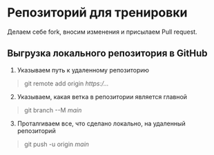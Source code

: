 # Репозиторий для тренировки

Делаем себе fork, вносим изменения и присылаем Pull request.

## Выгрузка локального репозитория в GitHub

1. Указываем путь к удаленному репозиторию 

> git remote add origin *https:/...*

2. Указываем, какая ветка в репозитории является главной 

> git branch --M *main*

3. Проталrиваем все, что сделано локально, на удаленный репозиторий

> git push -u origin *main*

